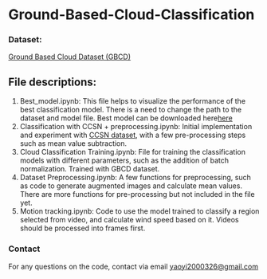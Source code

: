 # Ground-Based-Cloud-Classification

### Dataset: 
[Ground Based Cloud Dataset (GBCD)](https://github.com/Pulpy-y/Ground-Based-Cloud-Dataset)

## File descriptions:
1. Best_model.ipynb: This file helps to visualize the performance of the best classification model. There is a need to change the path to the dataset and model file. Best model can be downloaded here[here]( https://drive.google.com/file/d/1YDrlkTc5jv4zt8GY_TRQY1f2W57iAo_x/view?usp=sharing)
2. Classification with CCSN + preprocessing.ipynb: Initial implementation and experiment with [CCSN dataset](https://github.com/upuil/CCSN-Database), with a few pre-processing steps such as mean value subtraction.
3. Cloud Classification Training.ipynb: File for training the classification models with different parameters, such as the addition of batch normalization. Trained with GBCD dataset.
4. Dataset Preprocessing.ipynb: A few functions for preprocessing, such as code to generate augmented images and calculate mean values. There are more functions for pre-processing but not included in the file yet.
5. Motion tracking.ipynb: Code to use the model trained to classify a region selected from video, and calculate wind speed based on it. Videos should be processed into frames first.

### Contact
For any questions on the code, contact via email yaoyi2000326@gmail.com


   
